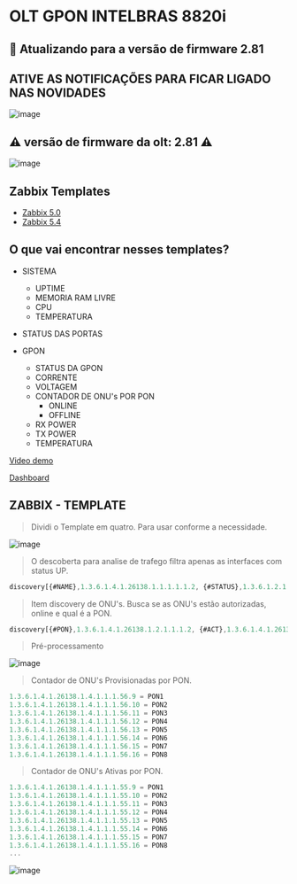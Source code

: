 # OLT GPON INTELBRAS 8820i

## 🚧 Atualizando para a versão de firmware 2.81

## ATIVE AS NOTIFICAÇÕES PARA FICAR LIGADO NAS NOVIDADES

![image](https://user-images.githubusercontent.com/23584038/132106564-72ab4986-3c8a-4074-9d0b-9bc77e5c9d80.png)

## ⚠️ versão de firmware da olt: 2.81 ⚠️

![image](https://user-images.githubusercontent.com/23584038/128234027-a7dff4e8-0073-4a24-a47e-f7d147b4a312.png)

## Zabbix Templates

- [Zabbix 5.0](contents/OLT_INTELBRAS_8820i_ONUs%20zabbix%205_0.xml)
- [Zabbix 5.4](contents/OLT_INTELBRAS_8820i_ONUs%20zabbix%205_4.xml)

## O que vai encontrar nesses templates?

- SISTEMA
  - UPTIME
  - MEMORIA RAM LIVRE
  - CPU
  - TEMPERATURA
  
- STATUS DAS PORTAS

- GPON
  - STATUS DA GPON
  - CORRENTE
  - VOLTAGEM
  - CONTADOR DE ONU's POR PON
    - ONLINE
    - OFFLINE
  - RX POWER
  - TX POWER
  - TEMPERATURA

[Video demo](/contents/demo.mp4)

[Dashboard](contents/grafana_dash_OLT_INTELBRAS_8820i.json)

## ZABBIX - TEMPLATE

> Dividi o Template em quatro. Para usar conforme a necessidade.

![image](https://user-images.githubusercontent.com/23584038/132104647-9a10ebe3-7e61-4314-ad9b-a80b87942411.png)

> O descoberta para analise de trafego filtra apenas as interfaces com status UP.

```js
discovery[{#NAME},1.3.6.1.4.1.26138.1.1.1.1.1.2, {#STATUS},1.3.6.1.2.1.2.2.1.8]
```

> Item discovery de ONU's. Busca se as ONU's estão autorizadas, online e qual é a PON.

```js
discovery[{#PON},1.3.6.1.4.1.26138.1.2.1.1.1.2, {#ACT},1.3.6.1.4.1.26138.1.2.1.1.1.5, {#REG}, 1.3.6.1.4.1.26138.1.2.1.1.1.4]
```

> Pré-processamento

![image](https://user-images.githubusercontent.com/23584038/132104637-16ef4efd-9108-498a-b0b9-34216717acb7.png)


> Contador de ONU's Provisionadas por PON.

```js
1.3.6.1.4.1.26138.1.4.1.1.1.56.9 = PON1
1.3.6.1.4.1.26138.1.4.1.1.1.56.10 = PON2
1.3.6.1.4.1.26138.1.4.1.1.1.56.11 = PON3
1.3.6.1.4.1.26138.1.4.1.1.1.56.12 = PON4
1.3.6.1.4.1.26138.1.4.1.1.1.56.13 = PON5
1.3.6.1.4.1.26138.1.4.1.1.1.56.14 = PON6
1.3.6.1.4.1.26138.1.4.1.1.1.56.15 = PON7
1.3.6.1.4.1.26138.1.4.1.1.1.56.16 = PON8
```

> Contador de ONU's Ativas por PON.

```js
1.3.6.1.4.1.26138.1.4.1.1.1.55.9 = PON1
1.3.6.1.4.1.26138.1.4.1.1.1.55.10 = PON2
1.3.6.1.4.1.26138.1.4.1.1.1.55.11 = PON3
1.3.6.1.4.1.26138.1.4.1.1.1.55.12 = PON4
1.3.6.1.4.1.26138.1.4.1.1.1.55.13 = PON5
1.3.6.1.4.1.26138.1.4.1.1.1.55.14 = PON6
1.3.6.1.4.1.26138.1.4.1.1.1.55.15 = PON7
1.3.6.1.4.1.26138.1.4.1.1.1.55.16 = PON8
...
```

![image](https://user-images.githubusercontent.com/23584038/132105625-24060a34-e00d-4880-8bc3-02b6eeb9cdd4.png)
